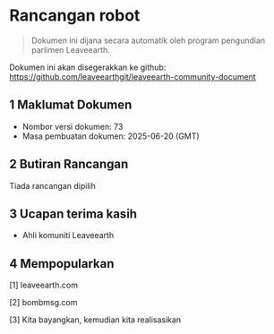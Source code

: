 # Rancangan robot

>Dokumen ini dijana secara automatik oleh program pengundian parlimen Leaveearth.

Dokumen ini akan disegerakkan ke github: https://github.com/leaveearthgit/leaveearth-community-document

## 1 Maklumat Dokumen

- Nombor versi dokumen: 73
- Masa pembuatan dokumen: 2025-06-20 (GMT)

## 2 Butiran Rancangan

Tiada rancangan dipilih

## 3 Ucapan terima kasih
* Ahli komuniti Leaveearth

## 4 Mempopularkan
[1] leaveearth.com

[2] bombmsg.com

[3] Kita bayangkan, kemudian kita realisasikan